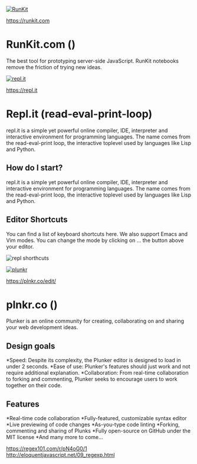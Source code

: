 [![RunKit](https://raw.githubusercontent.com/amhatami/Certifications-Tools/master/img/RunKit-logo.JPG)](https://runkit.com)

https://runkit.com
# RunKit.com ()
The best tool for prototyping server-side JavaScript. RunKit notebooks remove the friction of trying new ideas.




[![repl.it](https://raw.githubusercontent.com/amhatami/Certifications-Tools/master/img/repl-ie-logo-small.png)](https://repl.it)

https://repl.it
# Repl.it (read-eval-print-loop)
repl.it is a simple yet powerful online compiler, IDE, interpreter and interactive environment for programming languages. The name comes from the read-eval-print loop, the interactive toplevel used by languages like Lisp and Python.

## How do I start?
repl.it is a simple yet powerful online compiler, IDE, interpreter and interactive environment for programming languages. The name comes from the read-eval-print loop, the interactive toplevel used by languages like Lisp and Python.
## Editor Shortcuts
You can find a list of keyboard shortcuts here.
We also support Emacs and Vim modes. You can change the mode by clicking on ... the button above your editor.

![repl shorthcuts](https://raw.githubusercontent.com/amhatami/Certifications-Tools/master/img/repl-shortcuts.JPG)



[![plunkr](https://raw.githubusercontent.com/amhatami/Certifications-Tools/master/img/plunker-logo.jpg)](https://plnkr.co/edit/)

https://plnkr.co/edit/
# plnkr.co ()
Plunker is an online community for creating, collaborating on and sharing your web development ideas.

## Design goals
*Speed: Despite its complexity, the Plunker editor is designed to load in under 2 seconds.
*Ease of use: Plunker's features should just work and not require additional explanation.
*Collaboration: From real-time collaboration to forking and commenting, Plunker seeks to encourage users to work together on their code.

## Features
*Real-time code collaboration
*Fully-featured, customizable syntax editor
*Live previewing of code changes
*As-you-type code linting
*Forking, commenting and sharing of Plunks
*Fully open-source on GitHub under the MIT license
*And many more to come...




https://regex101.com/r/pN4oG0/1
http://eloquentjavascript.net/09_regexp.html
